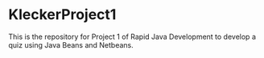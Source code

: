 # KleckerProject1
This is the repository for Project 1 of Rapid Java Development to develop a quiz using Java Beans and Netbeans. 
